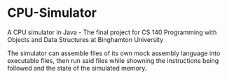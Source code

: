 # CPU-Simulator
A CPU simulator in Java - The final project for CS 140 Programming with Objects and Data Structures at Binghamton University

The simulator can assemble files of its own mock assembly language into executable files, then run said files while showning the instructions being followed and the state of the simulated memory.
